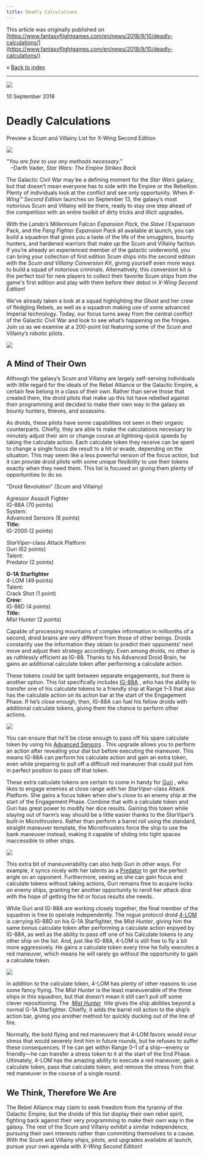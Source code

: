 ```yaml
---
title: Deadly Calculations
---
```


This article was originally published on [https://www.fantasyflightgames.com/en/news/2018/9/10/deadly-calculations/](https://www.fantasyflightgames.com/en/news/2018/9/10/deadly-calculations/)

&laquo; [Back to index](../index.md)

---

![](b4f4b936cabb29416dadad29f8fd6864.jpg)

10 September 2018

Deadly Calculations
===================

Preview a Scum and Villainy List for X-Wing Second Edition

![](21ba422c6bac634bea4a0093e307131b.png)

_"You are free to use any methods necessary."_  
   –Darth Vader, _Star Wars: The Empire Strikes Back_

The Galactic Civil War may be a defining moment for the _Star Wars_ galaxy, but that doesn’t mean everyone has to side with the Empire or the Rebellion. Plenty of individuals look at the conflict and see only opportunity. When _X-Wing™ Second Edition_ launches on September 13, the galaxy’s most notorious Scum and Villainy will be there, ready to stay one step ahead of the competition with an entire toolkit of dirty tricks and illicit upgrades.

With the _Lando’s_ Millennium Falcon _Expansion Pack_, the _Slave I_ Expansion Pack, and the _Fang Fighter Expansion Pack_ all available at launch, you can build a squadron that gives you a taste of the life of the smugglers, bounty hunters, and hardened warriors that make up the Scum and Villainy faction. If you’re already an experienced member of the galactic underworld, you can bring your collection of first edition Scum ships into the second edition with the _Scum and Villainy Conversion Kit_, giving yourself even more ways to build a squad of notorious criminals. Alternatively, this conversion kit is the perfect tool for new players to collect their favorite Scum ships from the game's first edition and play with them before their debut in _X-Wing Second Edition_!

We’ve already taken a look at a squad highlighting the _Ghost_ and her crew of fledgling Rebels, as well as a squadron making use of some advanced Imperial technology. Today, our focus turns away from the central conflict of the Galactic Civil War and look to see what’s happening on the fringes. Join us as we examine at a 200-point list featuring some of the Scum and Villainy’s robotic pilots.

![](9ce861cc711f1d85076a363c672b7166.png)

A Mind of Their Own    
-----------------------

Although the galaxy’s Scum and Villainy are largely self-serving individuals with little regard for the ideals of the Rebel Alliance or the Galactic Empire, a certain few belong in a class of their own. Rather than serve those that created them, the droid pilots that make up this list have rebelled against their programming and decided to make their own way in the galaxy as bounty hunters, thieves, and assassins.

As droids, these pilots have some capabilities not seen in their organic counterparts. Chiefly, they are able to make the calculations necessary to minutely adjust their aim or change course at lightning-quick speeds by taking the calculate action. Each calculate token they receive can be spent to change a single focus die result to a hit or evade, depending on the situation. This may seem like a less powerful version of the focus action, but it can provide droid pilots with some unique flexibility to use their tokens exactly when they need them. This list is focused on giving them plenty of opportunities to do so.

"Droid Revolution" (Scum and Villainy)

Agressor Assault Fighter   
IG-88A (70 points)  
System:  
Advanced Sensors (8 points)  
**Title:**  
IG-2000 (2 points)

_StarViper_\-class Attack Platform  
Guri (62 points)  
Talent:  
Predator (2 points)

**G-1A Starfighter**  
4-LOM (49 points)  
Talent:  
Crack Shot (1 point)  
**Crew:**  
IG-88D (4 points)  
**Title:**  
_Mist Hunter_ (2 points)

Capable of processing mountains of complex information in millionths of a second, droid brains are very different from those of other beings. Droids constantly use the information they obtain to predict their opponents’ next move and adjust their strategy accordingly. Even among droids, no other is as ruthlessly efficient as IG-88. Thanks to his Advanced Droid Brain, he gains an additional calculate token after performing a calculate action.

These tokens could be split between separate engagements, but there is another option. This list specifically includes [IG-88A](2e0f3aba509c30742aaf01a50c02df14.png) , who has the ability to transfer one of his calculate tokens to a friendly ship at Range 1–3 that also has the calculate action on its action bar at the start of the Engagement Phase. If he’s close enough, then, IG-88A can fuel his fellow droids with additional calculate tokens, giving them the chance to perform other actions.

![](26c3c40fcb5476ef0aeaecd1cf400b16.png)

You can ensure that he’ll be close enough to pass off his spare calculate token by using his [Advanced Sensors](8ff92364fb6c675922bbd357ee243294.png) . This upgrade allows you to perform an action after revealing your dial but before executing the maneuver. This means IG-88A can perform his calculate action and gain an extra token, even while preparing to pull off a difficult red maneuver that could put him in perfect position to pass off that token.  

These extra calculate tokens are certain to come in handy for [Guri](e8d1943f416655edea62fc8e5834f067.png) , who likes to engage enemies at close range with her _StarViper_\-class Attack Platform. She gains a focus token when she's close to an enemy ship at the start of the Engagement Phase. Combine that with a calculate token and Guri has great power to modify her dice results. Gaining this token while staying out of harm’s way should be a little easier thanks to the _StarViper_’s built-in Microthrusters. Rather than perform a barrel roll using the standard, straight maneuver template, the Microthrusters force the ship to use the bank maneuver instead, making it capable of sliding into tight spaces inaccessible to other ships.

![](35255eebf2516254418d024cee503c58.png)

This extra bit of maneuverability can also help Guri in other ways. For example, it syncs nicely with her talents as a [Predator](c71cb4836b49eb3e45c157976f47b3ff.png) to get the perfect angle on an opponent. Furthermore, seeing as she can gain focus and calculate tokens without taking actions, Guri remains free to acquire locks on enemy ships, granting her another opportunity to reroll her attack dice with the hope of getting the hit or focus results she needs.    

While Guri and IG-88A are working closely together, the final member of the squadron is free to operate independently. The rogue protocol droid [4-LOM](36273a507091e61e957ec6fe3f69ef39.png) is carrying IG-88D on his G-1A Starfighter, the _Mist Hunter_, giving him the same bonus calculate token after performing a calculate action enjoyed by IG-88A, as well as the ability to pass off one of his Calculate tokens to any other ship on the list. And, just like IG-88A, 4-LOM is still free to fly a bit more aggressively. He gains a calculate token every time he fully executes a red maneuver, which means he will rarely go without the opportunity to gain a calculate token.

![](d76440674d64f4e9e38f3c767e890d02.png)

In addition to the calculate token, 4-LOM has plenty of other reasons to use some fancy flying. The _Mist Hunter_ is the least maneuverable of the three ships in this squadron, but that doesn’t mean it still can’t pull off some clever repositioning. The  _[Mist Hunter](45da949351d186878edfe81e3f0827c0.png)_  title gives the ship abilities beyond a normal G-1A Starfighter. Chiefly, it adds the barrel roll action to the ship’s action bar, giving you another method for quickly ducking out of the line of fire.

Normally, the bold flying and red maneuvers that 4-LOM favors would incur stress that would severely limit him in future rounds, but he refuses to suffer these consequences. If he can get within Range 0–1 of a ship—enemy or friendly—he can transfer a stress token to it at the start of the End Phase. Ultimately, 4-LOM has the amazing ability to execute a red maneuver, gain a calculate token, pass that calculate token, and remove the stress from that red maneuver in the course of a single round.

We Think, Therefore We Are
--------------------------

The Rebel Alliance may claim to seek freedom from the tyranny of the Galactic Empire, but the droids of this list display their own rebel spirit, fighting back against their very programming to make their own way in the galaxy. The rest of the Scum and Villainy exhibit a similar independence, pursuing their own interests rather than committing themselves to a cause. With the Scum and Villainy ships, pilots, and upgrades available at launch, pursue your own agenda with _X-Wing Second Edition_!